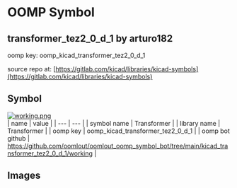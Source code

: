 # OOMP Symbol  
## transformer_tez2_0_d_1  by arturo182  
  
oomp key: oomp_kicad_transformer_tez2_0_d_1  
  
source repo at: [https://gitlab.com/kicad/libraries/kicad-symbols](https://gitlab.com/kicad/libraries/kicad-symbols)  
## Symbol  
  
[![working.png](working_600.png)](working.png)  
| name | value | 
| --- | --- | 
| symbol name | Transformer | 
| library name | Transformer | 
| oomp key | oomp_kicad_transformer_tez2_0_d_1 | 
| oomp bot github | https://github.com/oomlout/oomlout_oomp_symbol_bot/tree/main/kicad_transformer_tez2_0_d_1/working | 
## Images  
